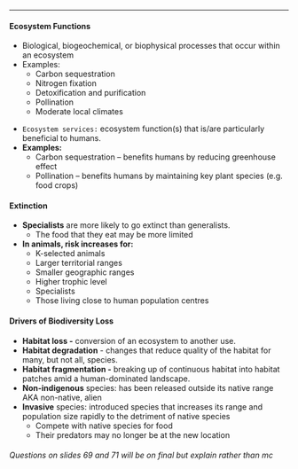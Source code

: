 ***
#### Ecosystem Functions
* Biological, biogeochemical, or biophysical processes that occur within an ecosystem
* Examples:
	- Carbon sequestration
	- Nitrogen fixation
	- Detoxification and purification
	- Pollination
	- Moderate local climates
- `Ecosystem services:` ecosystem function(s) that is/are particularly beneficial to humans.
- **Examples:**
	- Carbon sequestration – benefits humans by reducing greenhouse effect
	- Pollination – benefits humans by maintaining key plant species (e.g. food crops)

#### Extinction
* **Specialists** are more likely to go extinct than generalists.
	* The food that they eat may be more limited
* **In animals, risk increases for:** 
	- K-selected animals
	- Larger territorial ranges
	- Smaller geographic ranges
	- Higher trophic level
	- Specialists
	- Those living close to human population centres

#### Drivers of Biodiversity Loss
- **Habitat loss -** conversion of an ecosystem to another use.
- **Habitat degradation** - changes that reduce quality of the habitat for many, but not all, species.
- **Habitat fragmentation -** breaking up of continuous habitat into habitat patches amid a human-dominated landscape.
- **Non-indigenous** species: has been released outside its native range AKA non-native, alien
- **Invasive** species: introduced species that increases its range and population size rapidly to the detriment of native species
	- Compete with native species for food
	- Their predators may no longer be at the new location

###### Questions on slides 69 and 71 will be on final but explain rather than mc